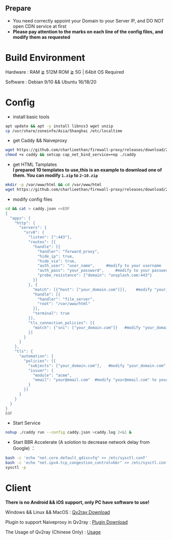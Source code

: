 ## Prepare 
- You need correctly appoint your Domain to your Server IP, and DO NOT open CDN service at first	   
- **Please pay attention to the marks on each line of the config files, and modify them as requested**    	
# Build Environment
Hardware : RAM ≧ 512M ROM ≧ 5G | 64bit OS Required			

Software : Debian 9/10 && Ubuntu 16/18/20	
# Config
- install basic tools 
```bash
apt update && apt -y install libnss3 wget unzip
cp /usr/share/zoneinfo/Asia/Shanghai /etc/localtime
```
- get Caddy && Naiveproxy	
```bash
wget https://github.com/charlieethan/firewall-proxy/releases/download/2.1.1/caddy
chmod +x caddy && setcap cap_net_bind_service=+ep ./caddy
```
- get HTML Tamplates	  
**I prepared 10 templates to use,this is an example to download one of them. You can modify `1.zip` to `2~10.zip`**		
```bash
mkdir -p /var/www/html && cd /var/www/html
wget https://github.com/charlieethan/firewall-proxy/releases/download/2.1.1-t/1.zip && unzip 1.zip 
```
- modify config files
```bash
cd && cat > caddy.json <<EOF
{
  "apps": {
    "http": {
      "servers": {
        "srv0": {
          "listen": [":443"],
          "routes": [{
            "handle": [{
              "handler": "forward_proxy",
              "hide_ip": true,
              "hide_via": true,
              "auth_user": "user_name",     #modify to your username
              "auth_pass": "your_password",     #modify to your password
              "probe_resistance": {"domain": "unsplash.com:443"}
            }]
          }, {
            "match": [{"host": ["your_domain.com"]}],    #modify "your_domain.com" to your domain
            "handle": [{
              "handler": "file_server",
              "root": "/var/www/html"
            }],
            "terminal": true
          }],
          "tls_connection_policies": [{
            "match": {"sni": ["your_domain.com"]}   #modify "your_domain.com" to your domain
          }]
        }
      }
    },
    "tls": {
      "automation": {
        "policies": [{
          "subjects": ["your_domain.com"],   #modify "your_domain.com" to your domain
          "issuer": {
            "module": "acme",
            "email": "your@email.com"  #modify "your@email.com" to your email address
          }
        }]
      }
    }
  }
}
EOF
```
- Start Service  
```bash
nohup ./caddy run --config caddy.json >caddy.log 2<&1 &
```
- Start BBR Accelerate (A solotion to decrease network delay from Google) ：
```bash
bash -c 'echo "net.core.default_qdisc=fq" >> /etc/sysctl.conf'
bash -c 'echo "net.ipv4.tcp_congestion_control=bbr" >> /etc/sysctl.conf'
sysctl -p
```
# Client
**There is no Android && iOS support, only PC have software to use!**		  

Windows && Linux && MacOS : [Qv2ray Download](https://github.com/Qv2ray/Qv2ray/releases)	

Plugin to support Naiveproxy in Qv2ray : [Plugin Download](https://github.com/Qv2ray/QvPlugin-NaiveProxy/releases) 		

The Usage of Qv2ray (Chinese Only) : [Usage](https://qv2ray.net/plugins/usage.html)		